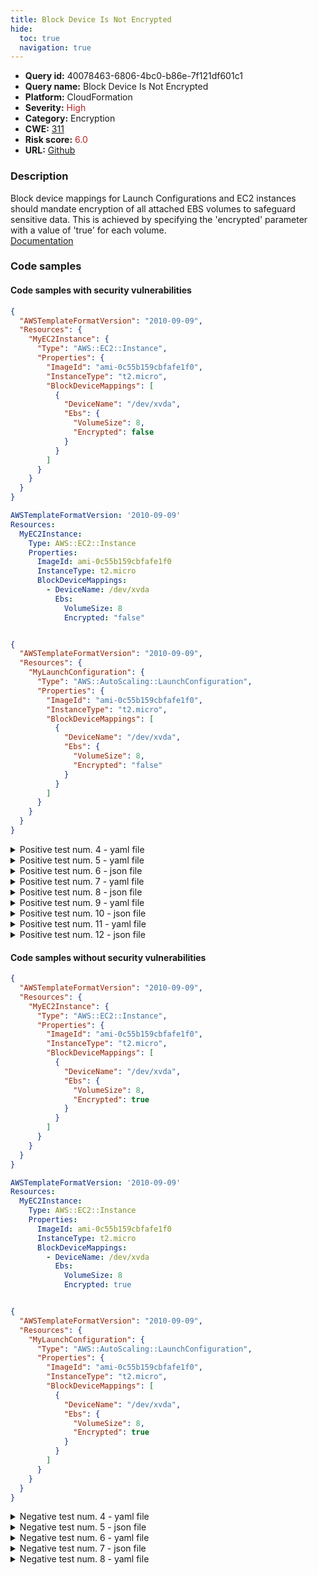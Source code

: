 ```yaml
---
title: Block Device Is Not Encrypted
hide:
  toc: true
  navigation: true
---
```


<style>
  .highlight .hll {
    background-color: #ff171742;
  }
  .md-content {
    max-width: 1100px;
    margin: 0 auto;
  }
</style>

-   **Query id:** 40078463-6806-4bc0-b86e-7f121df601c1
-   **Query name:** Block Device Is Not Encrypted
-   **Platform:** CloudFormation
-   **Severity:** <span style="color:#bb2124">High</span>
-   **Category:** Encryption
-   **CWE:** <a href="https://cwe.mitre.org/data/definitions/311.html" onclick="newWindowOpenerSafe(event, 'https://cwe.mitre.org/data/definitions/311.html')">311</a>
-   **Risk score:** <span style="color:#bb2124">6.0</span>
-   **URL:** [Github](https://github.com/Checkmarx/kics/tree/master/assets/queries/cloudFormation/aws/block_device_is_not_encrypted)

### Description
Block device mappings for Launch Configurations and EC2 instances should mandate encryption of all attached EBS volumes to safeguard sensitive data. This is achieved by specifying the 'encrypted' parameter with a value of 'true' for each volume.<br>
[Documentation](https://docs.aws.amazon.com/AWSCloudFormation/latest/TemplateReference/aws-properties-autoscaling-launchconfiguration-blockdevice.html)

### Code samples
#### Code samples with security vulnerabilities
```json title="Positive test num. 1 - json file" hl_lines="14"
{
  "AWSTemplateFormatVersion": "2010-09-09",
  "Resources": {
    "MyEC2Instance": {
      "Type": "AWS::EC2::Instance",
      "Properties": {
        "ImageId": "ami-0c55b159cbfafe1f0",  
        "InstanceType": "t2.micro",
        "BlockDeviceMappings": [
          {
            "DeviceName": "/dev/xvda",
            "Ebs": {
              "VolumeSize": 8,
              "Encrypted": false
            }
          }
        ]
      }
    }
  }
}

```
```yaml title="Positive test num. 2 - yaml file" hl_lines="12"
AWSTemplateFormatVersion: '2010-09-09'
Resources:
  MyEC2Instance:
    Type: AWS::EC2::Instance
    Properties:
      ImageId: ami-0c55b159cbfafe1f0
      InstanceType: t2.micro
      BlockDeviceMappings:
        - DeviceName: /dev/xvda
          Ebs:
            VolumeSize: 8
            Encrypted: "false"

```
```json title="Positive test num. 3 - json file" hl_lines="15"

{
  "AWSTemplateFormatVersion": "2010-09-09",
  "Resources": {
    "MyLaunchConfiguration": {
      "Type": "AWS::AutoScaling::LaunchConfiguration",
      "Properties": {
        "ImageId": "ami-0c55b159cbfafe1f0",  
        "InstanceType": "t2.micro",
        "BlockDeviceMappings": [
          {
            "DeviceName": "/dev/xvda",
            "Ebs": {
              "VolumeSize": 8,
              "Encrypted": "false"
            }
          }
        ]
      }
    }
  }
}

```
<details><summary>Positive test num. 4 - yaml file</summary>

```yaml hl_lines="12"
AWSTemplateFormatVersion: '2010-09-09'
Resources:
  MyLaunchConfiguration:
    Type: AWS::AutoScaling::LaunchConfiguration
    Properties:
      ImageId: ami-0c55b159cbfafe1f0
      InstanceType: t2.micro
      BlockDeviceMappings:
        - DeviceName: /dev/xvda
          Ebs:
            VolumeSize: 8
            Encrypted: "false"

```
</details>
<details><summary>Positive test num. 5 - yaml file</summary>

```yaml hl_lines="12"
AWSTemplateFormatVersion: '2010-09-09'
Resources:
  MyEC2Instance:
    Type: AWS::EC2::Instance
    Properties:
      ImageId: ami-0c55b159cbfafe1f0
      InstanceType: t2.micro
      BlockDeviceMappings:
        - DeviceName: /dev/xvda
          Ebs:
            VolumeSize: 8
            Encrypted: false

```
</details>
<details><summary>Positive test num. 6 - json file</summary>

```json hl_lines="12"
{
  "AWSTemplateFormatVersion": "2010-09-09",
  "Resources": {
    "MyEC2Instance": {
      "Type": "AWS::EC2::Instance",
      "Properties": {
        "ImageId": "ami-0c55b159cbfafe1f0",  
        "InstanceType": "t2.micro",
        "BlockDeviceMappings": [
          {
            "DeviceName": "/dev/xvda",
            "Ebs": {
              "VolumeSize": 8
            }
          }
        ]
      }
    }
  }
}

```
</details>
<details><summary>Positive test num. 7 - yaml file</summary>

```yaml hl_lines="10"
AWSTemplateFormatVersion: '2010-09-09'
Resources:
  MyEC2Instance:
    Type: AWS::EC2::Instance
    Properties:
      ImageId: ami-0c55b159cbfafe1f0
      InstanceType: t2.micro
      BlockDeviceMappings:
        - DeviceName: /dev/xvda
          Ebs:
            VolumeSize: 8

```
</details>
<details><summary>Positive test num. 8 - json file</summary>

```json hl_lines="15"

{
  "AWSTemplateFormatVersion": "2010-09-09",
  "Resources": {
    "MyLaunchConfiguration": {
      "Type": "AWS::AutoScaling::LaunchConfiguration",
      "Properties": {
        "ImageId": "ami-0c55b159cbfafe1f0",  
        "InstanceType": "t2.micro",
        "BlockDeviceMappings": [
          {
            "DeviceName": "/dev/xvda",
            "Ebs": {
              "VolumeSize": 8,
              "Encrypted": false
            }
          }
        ]
      }
    }
  }
}

```
</details>
<details><summary>Positive test num. 9 - yaml file</summary>

```yaml hl_lines="12"
AWSTemplateFormatVersion: '2010-09-09'
Resources:
  MyLaunchConfiguration:
    Type: AWS::AutoScaling::LaunchConfiguration
    Properties:
      ImageId: ami-0c55b159cbfafe1f0
      InstanceType: t2.micro
      BlockDeviceMappings:
        - DeviceName: /dev/xvda
          Ebs:
            VolumeSize: 8
            Encrypted: false

```
</details>
<details><summary>Positive test num. 10 - json file</summary>

```json hl_lines="13"

{
  "AWSTemplateFormatVersion": "2010-09-09",
  "Resources": {
    "MyLaunchConfiguration": {
      "Type": "AWS::AutoScaling::LaunchConfiguration",
      "Properties": {
        "ImageId": "ami-0c55b159cbfafe1f0",  
        "InstanceType": "t2.micro",
        "BlockDeviceMappings": [
          {
            "DeviceName": "/dev/xvda",
            "Ebs": {
              "VolumeSize": 8
            }
          }
        ]
      }
    }
  }
}

```
</details>
<details><summary>Positive test num. 11 - yaml file</summary>

```yaml hl_lines="10"
AWSTemplateFormatVersion: '2010-09-09'
Resources:
  MyLaunchConfiguration:
    Type: AWS::AutoScaling::LaunchConfiguration
    Properties:
      ImageId: ami-0c55b159cbfafe1f0
      InstanceType: t2.micro
      BlockDeviceMappings:
        - DeviceName: /dev/xvda
          Ebs:
            VolumeSize: 8

```
</details>
<details><summary>Positive test num. 12 - json file</summary>

```json hl_lines="14"
{
  "AWSTemplateFormatVersion": "2010-09-09",
  "Resources": {
    "MyEC2Instance": {
      "Type": "AWS::EC2::Instance",
      "Properties": {
        "ImageId": "ami-0c55b159cbfafe1f0",  
        "InstanceType": "t2.micro",
        "BlockDeviceMappings": [
          {
            "DeviceName": "/dev/xvda",
            "Ebs": {
              "VolumeSize": 8,
              "Encrypted": "false"
            }
          }
        ]
      }
    }
  }
}

```
</details>


#### Code samples without security vulnerabilities
```json title="Negative test num. 1 - json file"
{
  "AWSTemplateFormatVersion": "2010-09-09",
  "Resources": {
    "MyEC2Instance": {
      "Type": "AWS::EC2::Instance",
      "Properties": {
        "ImageId": "ami-0c55b159cbfafe1f0",  
        "InstanceType": "t2.micro",
        "BlockDeviceMappings": [
          {
            "DeviceName": "/dev/xvda",
            "Ebs": {
              "VolumeSize": 8,
              "Encrypted": true
            }
          }
        ]
      }
    }
  }
}

```
```yaml title="Negative test num. 2 - yaml file"
AWSTemplateFormatVersion: '2010-09-09'
Resources:
  MyEC2Instance:
    Type: AWS::EC2::Instance
    Properties:
      ImageId: ami-0c55b159cbfafe1f0
      InstanceType: t2.micro
      BlockDeviceMappings:
        - DeviceName: /dev/xvda
          Ebs:
            VolumeSize: 8
            Encrypted: true

```
```json title="Negative test num. 3 - json file"

{
  "AWSTemplateFormatVersion": "2010-09-09",
  "Resources": {
    "MyLaunchConfiguration": {
      "Type": "AWS::AutoScaling::LaunchConfiguration",
      "Properties": {
        "ImageId": "ami-0c55b159cbfafe1f0",  
        "InstanceType": "t2.micro",
        "BlockDeviceMappings": [
          {
            "DeviceName": "/dev/xvda",
            "Ebs": {
              "VolumeSize": 8,
              "Encrypted": true
            }
          }
        ]
      }
    }
  }
}

```
<details><summary>Negative test num. 4 - yaml file</summary>

```yaml
AWSTemplateFormatVersion: '2010-09-09'
Resources:
  MyLaunchConfiguration:
    Type: AWS::AutoScaling::LaunchConfiguration
    Properties:
      ImageId: ami-0c55b159cbfafe1f0
      InstanceType: t2.micro
      BlockDeviceMappings:
        - DeviceName: /dev/xvda
          Ebs:
            VolumeSize: 8
            Encrypted: true

```
</details>
<details><summary>Negative test num. 5 - json file</summary>

```json
{
  "AWSTemplateFormatVersion": "2010-09-09",
  "Resources": {
    "MyEC2Instance": {
      "Type": "AWS::EC2::Instance",
      "Properties": {
        "ImageId": "ami-0c55b159cbfafe1f0",  
        "InstanceType": "t2.micro",
        "BlockDeviceMappings": [
          {
            "DeviceName": "/dev/xvda",
            "Ebs": {
              "VolumeSize": 8,
              "Encrypted": "true"
            }
          }
        ]
      }
    }
  }
}

```
</details>
<details><summary>Negative test num. 6 - yaml file</summary>

```yaml
AWSTemplateFormatVersion: '2010-09-09'
Resources:
  MyEC2Instance:
    Type: AWS::EC2::Instance
    Properties:
      ImageId: ami-0c55b159cbfafe1f0
      InstanceType: t2.micro
      BlockDeviceMappings:
        - DeviceName: /dev/xvda
          Ebs:
            VolumeSize: 8
            Encrypted: "true"

```
</details>
<details><summary>Negative test num. 7 - json file</summary>

```json

{
  "AWSTemplateFormatVersion": "2010-09-09",
  "Resources": {
    "MyLaunchConfiguration": {
      "Type": "AWS::AutoScaling::LaunchConfiguration",
      "Properties": {
        "ImageId": "ami-0c55b159cbfafe1f0",  
        "InstanceType": "t2.micro",
        "BlockDeviceMappings": [
          {
            "DeviceName": "/dev/xvda",
            "Ebs": {
              "VolumeSize": 8,
              "Encrypted": "true"
            }
          }
        ]
      }
    }
  }
}

```
</details>
<details><summary>Negative test num. 8 - yaml file</summary>

```yaml
AWSTemplateFormatVersion: '2010-09-09'
Resources:
  MyLaunchConfiguration:
    Type: AWS::AutoScaling::LaunchConfiguration
    Properties:
      ImageId: ami-0c55b159cbfafe1f0
      InstanceType: t2.micro
      BlockDeviceMappings:
        - DeviceName: /dev/xvda
          Ebs:
            VolumeSize: 8
            Encrypted: "true"

```
</details>

